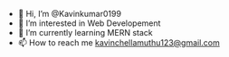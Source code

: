 - 👋 Hi, I’m @Kavinkumar0199
- 👀 I’m interested in Web Developement
- 🌱 I’m currently learning MERN stack
- 📫 How to reach me kavinchellamuthu123@gmail.com

<!---
Kavinkumar0199/Kavinkumar0199 is a ✨ special ✨ repository because its `README.md` (this file) appears on your GitHub profile.
You can click the Preview link to take a look at your changes.
--->
